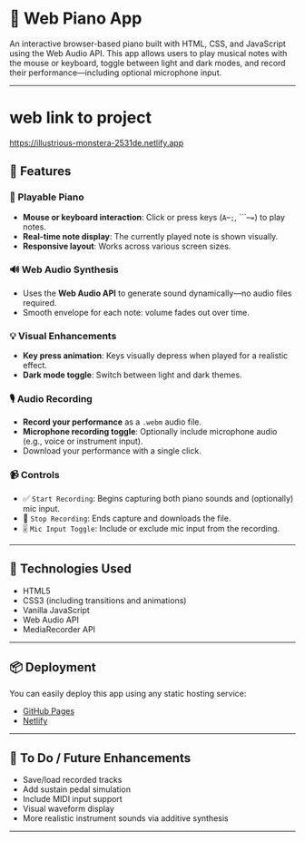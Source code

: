 # 🎹 Web Piano App

An interactive browser-based piano built with HTML, CSS, and JavaScript using the Web Audio API. This app allows users to play musical notes with the mouse or keyboard, toggle between light and dark modes, and record their performance—including optional microphone input.

---

# web link to project
https://illustrious-monstera-2531de.netlify.app

## 🚀 Features

### 🎵 Playable Piano
- **Mouse or keyboard interaction**: Click or press keys (`A`–`;`, ```–`=`) to play notes.
- **Real-time note display**: The currently played note is shown visually.
- **Responsive layout**: Works across various screen sizes.

### 🔊 Web Audio Synthesis
- Uses the **Web Audio API** to generate sound dynamically—no audio files required.
- Smooth envelope for each note: volume fades out over time.

### 💡 Visual Enhancements
- **Key press animation**: Keys visually depress when played for a realistic effect.
- **Dark mode toggle**: Switch between light and dark themes.


### 🎙️ Audio Recording
- **Record your performance** as a `.webm` audio file.
- **Microphone recording toggle**: Optionally include microphone audio (e.g., voice or instrument input).
- Download your performance with a single click.

### 📹 Controls
- ✅ `Start Recording`: Begins capturing both piano sounds and (optionally) mic input.
- 🛑 `Stop Recording`: Ends capture and downloads the file.
- 🎚️ `Mic Input Toggle`: Include or exclude mic input from the recording.




---

## 🧪 Technologies Used

- HTML5
- CSS3 (including transitions and animations)
- Vanilla JavaScript
- Web Audio API
- MediaRecorder API

---

## 📦 Deployment

You can easily deploy this app using any static hosting service:

- [GitHub Pages](https://pages.github.com)
- [Netlify](https://netlify.com)


---

## 🔧 To Do / Future Enhancements

- Save/load recorded tracks
- Add sustain pedal simulation
- Include MIDI input support
- Visual waveform display
- More realistic instrument sounds via additive synthesis

---




